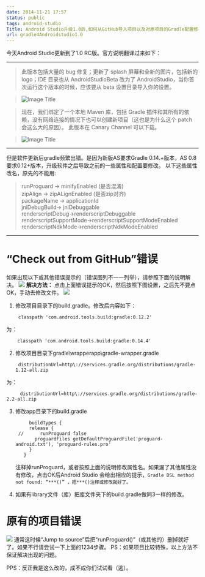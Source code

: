 ```yaml
---
date: 2014-11-21 17:57
status: public
tags: android-studio
Title: Android Studio升级1.0后,如何从GitHub导入项目以及对原项目的Gradle配置修改
url: gradle4Androidstudio1.0
---
```


今天Android Studio更新到了1.0 RC版。官方说明翻译过来如下：

---
>此版本包括大量的 bug 修复；更新了 splash 屏幕和全新的图片，包括新的 logo；IDE 目录也从 AndroidStudioBeta 改为了 AndroidStudio，当你首次运行这个版本的时候，应该要从 beta 设置目录导入你的设置。

>![Image Title](http://www.php-z.com/data/attachment/portal/201411/21/100837jxfa7fnxtewxreef.png)

>现在，我们绑定了一个本地 Maven 库，包括 Gradle 插件和其所有的依赖，没有网络连接的情况下也可以创建新项目（这也是为什么这个 patch 会这么大的原因）。
此版本在 Canary Channel 可以下载。

>![Image Title](http://www.php-z.com/data/attachment/portal/201411/21/100837oo6mnb36zo3blblj.png)

---

但是软件更新后gradle频繁出错。是因为新版AS要求Gradle 0.14.+版本，AS 0.8要求0.12+版本，升级软件之后导致之前的一些属性和配置要修改。
以下这些属性改名，原先的不能用:
>runProguard -> minifyEnabled (是否混淆)  
zipAlign -> zipALignEnabled (是否zip对齐)  
packageName -> applicationId  
jniDebugBuild-> jniDebuggable  
renderscriptDebug->renderscriptDebuggable  
renderscriptSupportMode->renderscriptSupportModeEnabled  
renderscriptNdkMode->renderscriptNdkModeEnabled

---
# “Check out from GitHub”错误 #
如果出现以下或其他错误提示的（错误图列不一一列举），请参照下面的说明解决。
![](https://codesimple-blog-images.oss-cn-hangzhou.aliyuncs.com/android-studio/_image/QQ截图20141121180248.png)
**解决方法：**
点击上面错误提示的OK，然后按照下图设置，之后先不要点OK，手动去修改文件。
![](https://codesimple-blog-images.oss-cn-hangzhou.aliyuncs.com/android-studio/_image/importprojectfromgradle.png)
1. 修改项目目录下的build.gradle。修改后内容如下：

        classpath 'com.android.tools.build:gradle:0.12.2'         
为：

        classpath 'com.android.tools.build:gradle:0.14.4'
        
2. 修改项目目录下gradle\wrapperapp\gradle-wrapper.gradle

        distributionUrl=http\://services.gradle.org/distributions/gradle-1.12-all.zip
为：
        
         distributionUrl=http\://services.gradle.org/distributions/gradle-2.2-all.zip
    
3. 修改app目录下的build.gradle
        
            buildTypes {
            release {
        //      runProguard false
              proguardFiles getDefaultProguardFile('proguard-android.txt'), 'proguard-rules.pro'
            }
          } 
   注释掉runProguard，或者按照上面的说明修改属性名。如果漏了其他属性没有修改，点击OK后Android Studio 会给出相应的提示，`Gradle DSL method not found: “***()” ，把***()注释或修改就好了。`
4. 如果有library文件（库）把库文件夹下的build.gradle做同3一样的修改。

# 原有的项目错误 #

![](https://codesimple-blog-images.oss-cn-hangzhou.aliyuncs.com/android-studio/_image/gradlebaocuo.jpg)
通常这时候“Jump to source”后把“runProguard()”（或其他的）删掉就好了。如果不行请尝试一下上面的1234步骤。
PS：如果项目比较特殊，以上方法不保证解决出现的问题。

PPS：反正我是这么改的，成不成你们试试看（逃）。